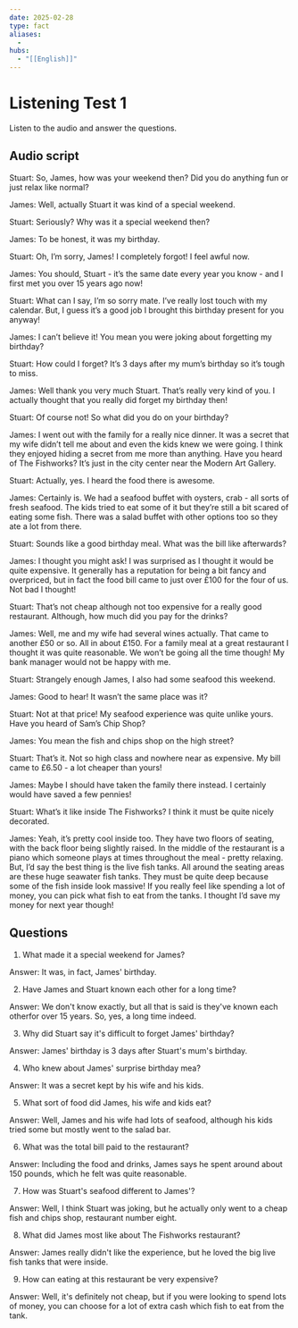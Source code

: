 ```yaml
---
date: 2025-02-28
type: fact
aliases:
  -
hubs:
  - "[[English]]"
---
```


# Listening Test 1

Listen to the audio and answer the questions.

## Audio script

Stuart: So, James, how was your weekend then? Did you do anything fun or just relax like normal?

James: Well, actually Stuart it was kind of a special weekend.

Stuart: Seriously? Why was it a special weekend then?

James: To be honest, it was my birthday.

Stuart: Oh, I’m sorry, James! I completely forgot! I feel awful now.

James: You should, Stuart - it’s the same date every year you know - and I first met you over 15 years ago now!

Stuart: What can I say, I’m so sorry mate. I’ve really lost touch with my calendar. But, I guess it’s a good job I brought this birthday present for you anyway!

James: I can’t believe it! You mean you were joking about forgetting my birthday?

Stuart: How could I forget? It’s 3 days after my mum’s birthday so it’s tough to miss.

James: Well thank you very much Stuart. That’s really very kind of you. I actually thought that you really did forget my birthday then!

Stuart: Of course not! So what did you do on your birthday?

James: I went out with the family for a really nice dinner. It was a secret that my wife didn’t tell me about and even the kids knew we were going. I think they enjoyed hiding a secret from me more than anything. Have you heard of The Fishworks? It’s just in the city center near the Modern Art Gallery.

Stuart: Actually, yes. I heard the food there is awesome.

James: Certainly is. We had a seafood buffet with oysters, crab - all sorts of fresh seafood. The kids tried to eat some of it but they’re still a bit scared of eating some fish. There was a salad buffet with other options too so they ate a lot from there.

Stuart: Sounds like a good birthday meal. What was the bill like afterwards?

James: I thought you might ask! I was surprised as I thought it would be quite expensive. It generally has a reputation for being a bit fancy and overpriced, but in fact the food bill came to just over £100 for the four of us. Not bad I thought!

Stuart: That’s not cheap although not too expensive for a really good restaurant. Although, how much did you pay for the drinks?

James: Well, me and my wife had several wines actually. That came to another £50 or so. All in about £150. For a family meal at a great restaurant I thought it was quite reasonable. We won’t be going all the time though! My bank manager would not be happy with me.

Stuart: Strangely enough James, I also had some seafood this weekend.

James: Good to hear! It wasn’t the same place was it?

Stuart: Not at that price! My seafood experience was quite unlike yours. Have you heard of Sam’s Chip Shop?

James: You mean the fish and chips shop on the high street?

Stuart: That’s it. Not so high class and nowhere near as expensive. My bill came to £6.50 - a lot cheaper than yours!

James: Maybe I should have taken the family there instead. I certainly would have saved a few pennies!

Stuart: What’s it like inside The Fishworks? I think it must be quite nicely decorated.

James: Yeah, it’s pretty cool inside too. They have two floors of seating, with the back floor being slightly raised. In the middle of the restaurant is a piano which someone plays at times throughout the meal - pretty relaxing. But, I’d say the best thing is the live fish tanks. All around the seating areas are these huge seawater fish tanks. They must be quite deep because some of the fish inside look massive! If you really feel like spending a lot of money, you can pick what fish to eat from the tanks. I thought I’d save my money for next year though!


## Questions

1. What made it a special weekend for James?

Answer: It was, in fact, James' birthday.


2. Have James and Stuart known each other for a long time?

Answer: We don't know exactly, but all that is said is they've known each otherfor over 15 years. So, yes, a long time indeed.


3. Why did Stuart say it's difficult to forget James' birthday?

Answer: James' birthday is 3 days after Stuart's mum's birthday.


4. Who knew about James' surprise birthday mea?

Answer: It was a secret kept by his wife and his kids.


5. What sort of food did James, his wife and kids eat?

Answer: Well, James and his wife had lots of seafood, although his kids tried some but mostly went to the salad bar.


6. What was the total bill paid to the restaurant?

Answer: Including the food and drinks, James says he spent around about 150 pounds, which he felt was quite reasonable.


7. How was Stuart's seafood different to James'?

Answer: Well, I think Stuart was joking, but he actually only went to a cheap fish and chips shop, restaurant number eight.


8. What did James most like about The Fishworks restaurant?

Answer: James really didn't like the experience, but he loved the big live fish tanks that were inside.


9. How can eating at this restaurant be very expensive?

Answer: Well, it's definitely not cheap, but if you were looking to spend lots of money, you can choose for a lot of extra cash which fish to eat from the tank.




